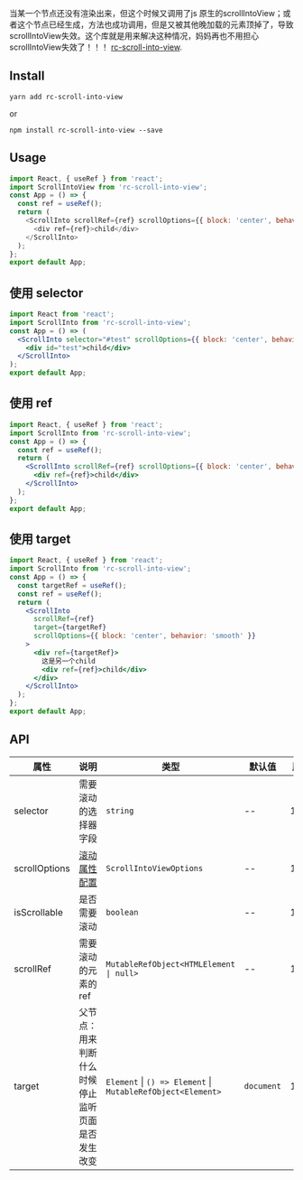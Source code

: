 
当某一个节点还没有渲染出来，但这个时候又调用了js 原生的scrollIntoView；或者这个节点已经生成，方法也成功调用，但是又被其他晚加载的元素顶掉了，导致scrollIntoView失效。这个库就是用来解决这种情况，妈妈再也不用担心scrollIntoView失效了！！！  [rc-scroll-into-view](https://github.com/972716557/rc-scroll-into-view).

## Install

`yarn add rc-scroll-into-view`

or

`npm install rc-scroll-into-view --save`

## Usage

```js
import React, { useRef } from 'react';
import ScrollIntoView from 'rc-scroll-into-view';
const App = () => {
  const ref = useRef();
  return (
    <ScrollInto scrollRef={ref} scrollOptions={{ block: 'center', behavior: 'smooth' }}>
      <div ref={ref}>child</div>
    </ScrollInto>
  );
};
export default App;
```

## 使用 selector

```jsx
import React from 'react';
import ScrollInto from 'rc-scroll-into-view';
const App = () => (
  <ScrollInto selector="#test" scrollOptions={{ block: 'center', behavior: 'smooth' }}>
    <div id="test">child</div>
  </ScrollInto>
);
export default App;
```

## 使用 ref

```jsx
import React, { useRef } from 'react';
import ScrollInto from 'rc-scroll-into-view';
const App = () => {
  const ref = useRef();
  return (
    <ScrollInto scrollRef={ref} scrollOptions={{ block: 'center', behavior: 'smooth' }}>
      <div ref={ref}>child</div>
    </ScrollInto>
  );
};
export default App;
```

## 使用 target

```jsx
import React, { useRef } from 'react';
import ScrollInto from 'rc-scroll-into-view';
const App = () => {
  const targetRef = useRef();
  const ref = useRef();
  return (
    <ScrollInto
      scrollRef={ref}
      target={targetRef}
      scrollOptions={{ block: 'center', behavior: 'smooth' }}
    >
      <div ref={targetRef}>
        这是另一个child
        <div ref={ref}>child</div>
      </div>
    </ScrollInto>
  );
};
export default App;
```

## API

| 属性 | 说明 | 类型 | 默认值 |  版本 |
| --- | --- | --- | --- | --- |
| selector | 需要滚动的选择器字段 | `string` | -- | 1.0.0 |
| scrollOptions | [滚动属性配置](https://developer.mozilla.org/zh-CN/docs/Web/API/Element/scrollIntoView) | `ScrollIntoViewOptions` | -- | 1.0.0 |
| isScrollable | 是否需要滚动 | `boolean` | -- | 1.0.0 |
| scrollRef | 需要滚动的元素的 ref | `MutableRefObject<HTMLElement \| null>` | -- | 1.0.0 |
| target | 父节点：用来判断什么时候停止监听页面是否发生改变 | `Element` \| `() => Element` \| `MutableRefObject<Element>` | `document` | 1.0.0 |

